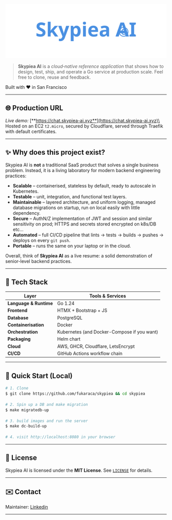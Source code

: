 
![Skypiea AI logo](./web/static/img/skypiea-ai-logo.svg)
<br>

> **Skypiea AI** is a *cloud‑native reference application* that shows how to design, test, ship, and operate a Go service at production scale. Feel free to clone, reuse and feedback. 
>
Built with ❤️ in San Francisco

---
## 🌐 Production URL

*Live demo:* [**https://chat.skypiea-ai.xyz**](https://chat.skypiea-ai.xyz)\
Hosted on an EC2 `t2.micro`, secured by Cloudflare, served through Traefik with default certificates.

---

## ✨ Why does this project exist?

Skypiea AI is **not** a traditional SaaS product that solves a single business problem. Instead, it is a living laboratory for modern backend engineering practices:

- **Scalable** – containerised, stateless by default, ready to autoscale in Kubernetes.
- **Testable** – unit, integration, and functional test layers.
- **Maintainable** – layered architecture, and uniform logging, managed database migrations on startup, run on local easily with little dependency.
- **Secure** – AuthN/Z implementation of JWT and session and similar sensitivity on prod; HTTPS and secrets stored encrypted on k8s/DB etc...
- **Automated** – full CI/CD pipeline that lints → tests → builds → pushes → deploys on every `git push`.
- **Portable** – runs the same on your laptop or in the cloud.

Overall, think of **Skypiea AI** as a live resume: a solid demonstration of senior-level backend practices.

---

## 🔧 Tech Stack

| Layer                  | Tools & Services                            |
| ---------------------- |---------------------------------------------|
| **Language & Runtime** | Go 1.24                                     |
| **Frontend**           | HTMX + Bootstrap + JS                       |
| **Database**           | PostgreSQL                                  |
| **Containerisation**   | Docker                                      |
| **Orchestration**      | Kubernetes (and Docker-Compose if you want) |
| **Packaging**          | Helm chart                                  |
| **Cloud**              | AWS, GHCR, Cloudflare, LetsEncrypt          |
| **CI/CD**              | GitHub Actions workflow chain               | 

---


## 🚀 Quick Start (Local)

```bash
# 1. Clone
$ git clone https://github.com/fukaraca/skypiea && cd skypiea

# 2. Spin up a DB and make migration
$ make migratedb-up

# 3. build images and run the server
$ make dc-build-up

# 4. visit http://localhost:8080 in your browser
```

---


## 📄 License

Skypiea AI is licensed under the **MIT License**. See [`LICENSE`](./LICENSE) for details.

---

## ✉️ Contact

Maintainer: [Linkedin](https://www.linkedin.com/in/fukaraca/)

---


